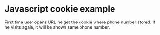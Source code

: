 # Javascript cookie example
First time user opens URL he get the cookie where phone number stored. If he visits again, it will be shown same phone number.
